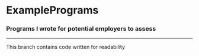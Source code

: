 # ExamplePrograms



### Programs I wrote for potential employers to assess
***
This branch contains code written for readability
